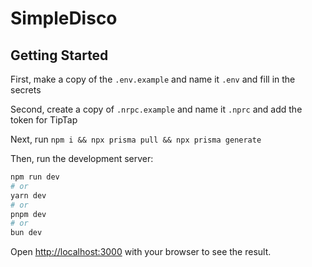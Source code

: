 # SimpleDisco

## Getting Started

First, make a copy of the `.env.example` and name it `.env` and fill in the secrets

Second, create a copy of `.nrpc.example` and name it `.nprc` and add the token for TipTap

Next, run `npm i && npx prisma pull && npx prisma generate`

Then, run the development server:

```bash
npm run dev
# or
yarn dev
# or
pnpm dev
# or
bun dev
```

Open [http://localhost:3000](http://localhost:3000) with your browser to see the result.
